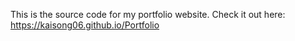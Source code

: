 This is the source code for my portfolio website.
Check it out here: https://kaisong06.github.io/Portfolio
